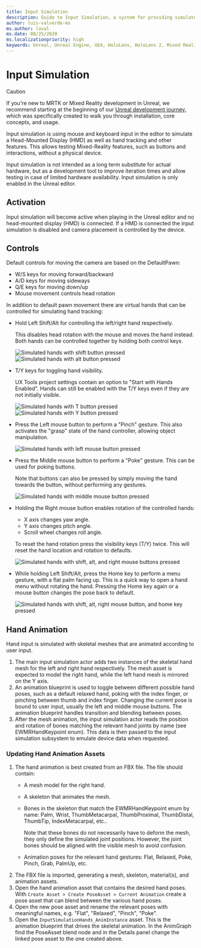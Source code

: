 ```yaml
---
title: Input Simulation
description: Guide to Input Simulation, a system for providing simulated hand input and head pose when playing in the editor.
author: luis-valverde-ms
ms.author: luval
ms.date: 08/25/2020
ms.localizationpriority: high
keywords: Unreal, Unreal Engine, UE4, HoloLens, HoloLens 2, Mixed Reality, development, MRTK, UXT, UX Tools, Input Simulation
---
```


# Input Simulation

> [!CAUTION]
> If you're new to MRTK or Mixed Reality development in Unreal, we recommend starting at the beginning of our [Unreal development journey](https://docs.microsoft.com/windows/mixed-reality/unreal-development-overview), which was specifically created to walk you through installation, core concepts, and usage.

Input simulation is using mouse and keyboard input in the editor to simulate a Head-Mounted Display (HMD) as well as
hand tracking and other features. This allows testing Mixed-Reality features, such as buttons and interactions, without
a physical device.

Input simulation is not intended as a long term substitute for actual hardware, but as a development tool to improve
iteration times and allow testing in case of limited hardware availability. Input simulation is only enabled in the
Unreal editor.

## Activation

Input simulation will become active when playing in the Unreal editor and no head-mounted display (HMD) is connected. If a HMD is connected the input simulation is disabled and camera placement is controlled by the device.

## Controls

Default controls for moving the camera are based on the DefaultPawn:
* W/S keys for moving forward/backward
* A/D keys for moving sideways
* Q/E keys for moving down/up
* Mouse movement controls head rotation

In addition to default pawn movement there are virtual hands that can be controlled for simulating hand tracking:
* Hold Left Shift/Alt for controlling the left/right hand respectively.

  This disables head rotation with the mouse and moves the hand instead. Both hands can be controlled together by holding both control keys.

  ![Simulated hands with shift button pressed](Images/InputSimulation/MoveLeftHand.png)
  ![Simulated hands with alt button pressed](Images/InputSimulation/MoveRightHand.png)

* T/Y keys for toggling hand visibility.

  UX Tools project settings contain an option to "Start with Hands Enabled". Hands can still be enabled with the T/Y keys even if they are not initially visible.

  ![Simulated hands with T button pressed](Images/InputSimulation/HideLeftHand.png)
  ![Simulated hands with Y button pressed](Images/InputSimulation/HideRightHand.png)

* Press the Left mouse button to perform a "Pinch" gesture. This also activates the "grasp" state of the hand controller, allowing object manipulation.

  ![Simulated hands with left mouse button pressed](Images/InputSimulation/Pinch.png)
* Press the Middle mouse button to perform a "Poke" gesture. This can be used for poking buttons.

  Note that buttons can also be pressed by simply moving the hand towards the button, without performing any gestures.

  ![Simulated hands with middle mouse button pressed](Images/InputSimulation/Poke.png)
* Holding the Right mouse button enables rotation of the controlled hands:
    * X axis changes yaw angle.
    * Y axis changes pitch angle.
    * Scroll wheel changes roll angle.

  To reset the hand rotation press the visibility keys (T/Y) twice. This will reset the hand location and rotation to defaults.

  ![Simulated hands with shift, alt, and right mouse buttons pressed](Images/InputSimulation/RotateHand.png)
* While holding Left Shift/Alt, press the Home key to perform a menu gesture, with a flat palm facing up.
  This is a quick way to open a hand menu without rotating the hand. Pressing the Home key again or a mouse button changes the pose back to default.

  ![Simulated hands with shift, alt, right mouse button, and home key pressed](Images/InputSimulation/MenuHandPose.png)

## Hand Animation

Hand input is simulated with skeletal meshes that are animated according to user input.

1. The main input simulation actor adds two instances of the skeletal hand mesh for the left and right hand
  respectively. The mesh asset is expected to model the right hand, while the left hand mesh is mirrored on the Y axis.
1. An animation blueprint is used to toggle between different possible hand poses, such as a default relaxed hand, poking
  with the index finger, or pinching between thumb and index finger. Changing the current pose is bound to user input,
  usually the left and middle mouse buttons. The animation blueprint handles transition and blending between poses.
1. After the mesh animation, the input simulation actor reads the position and rotation of bones matching the relevant
  hand joints by name (see EWMRHandKeypoint enum). This data is then passed to the input simulation subsystem to emulate
  device data when requested.

### Updating Hand Animation Assets

1. The hand animation is best created from an FBX file. The file should contain:
   * A mesh model for the right hand.
   * A skeleton that animates the mesh.
   * Bones in the skeleton that match the EWMRHandKeypoint enum by name: Palm, Wrist, ThumbMetacarpal, ThumbProximal,
     ThumbDistal, ThumbTip, IndexMetacarpal, etc..

     Note that these bones do not necessarily have to deform the mesh, they only define the simulated joint positions.
     However, the joint bones should be aligned with the visible mesh to avoid confusion.
   * Animation poses for the relevant hand gestures: Flat, Relaxed, Poke, Pinch, Grab, PalmUp, etc.
1. The FBX file is imported, generating a mesh, skeleton, material(s), and animation assets.
1. Open the hand animation asset that contains the desired hand poses. With `Create Asset > Create PoseAsset > Current
    Animation` create a pose asset that can blend between the various hand poses.
1. Open the new pose asset and rename the relevant poses with meaningful names, e.g. "Flat", "Relaxed", "Pinch", "Poke".
1. Open the `InputSimulationHands_AnimInstance` asset. This is the animation blueprint that drives the skeletal
    animation. In the AnimGraph find the PoseAsset blend node and in the Details panel change the linked pose asset to the one
    created above.